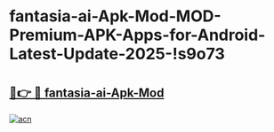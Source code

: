 # fantasia-ai-Apk-Mod-MOD-Premium-APK-Apps-for-Android-Latest-Update-2025-!s9o73

# <h2><a href="https://tqqzi7.esa.edu.pl?title=fantasia-ai-Apk-Mod&ref=s9o73">🔗👉 🔴 fantasia-ai-Apk-Mod</a></h2>

[![acn](https://github.com/user-attachments/assets/0f9c940e-d8b0-45ae-aac7-cd30a18b3e1c)](https://tqqzi7.esa.edu.pl?title=fantasia-ai-Apk-Mod&ref=s9o73)

